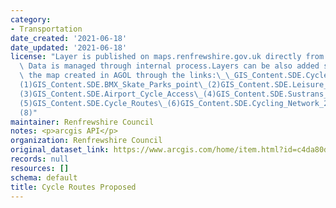 ```yaml
---
category:
- Transportation
date_created: '2021-06-18'
date_updated: '2021-06-18'
license: "Layer is published on maps.renfrewshire.gov.uk directly from corporate geodatabase.\_\
  \ Data is managed through internal process.Layers can be also added separately to\
  \ the map created in AGOL through the links:\_\_GIS_Content.SDE.Cycle_Racks\_(0)GIS_Content.SDE.Bicycle_Shops_Renfrewshire\_\
  (1)GIS_Content.SDE.BMX_Skate_Parks_point\_(2)GIS_Content.SDE.Leisure_Cycle_Routes_Renfrewshire\_\
  (3)GIS_Content.SDE.Airport_Cycle_Access\_(4)GIS_Content.SDE.Sustrans_Routes_Renfrewshire\_\
  (5)GIS_Content.SDE.Cycle_Routes\_(6)GIS_Content.SDE.Cycling_Network_2016\_(7)GIS_Content.SDE.BMX_SkateParks\_\
  (8)"
maintainer: Renfrewshire Council
notes: <p>arcgis API</p>
organization: Renfrewshire Council
original_dataset_link: https://www.arcgis.com/home/item.html?id=c4da80dc344046a29b32ed23b8b769ef
records: null
resources: []
schema: default
title: Cycle Routes Proposed
---
```

